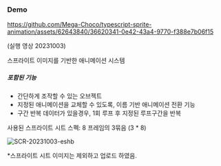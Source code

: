### Demo

https://github.com/Mega-Choco/typescript-sprite-animation/assets/62643840/36620341-0e42-43a4-9770-f388e7b06f15

(실행 영상 20231003)

스프라이트 이미지를 기반한 애니메이션 시스템

##### 포함된 기능

- 간단하게 조작할 수 있는 오브젝트
- 지정된 애니메이션을 교체할 수 있도록, 이름 기반 애니메이션 전환 기능
- 구간 반복 데이터가 있을경우, 1회 루프 후 지정된 루프구간을 반복

사용된 스프라이트 시트 스펙: 8 프레임의 3묶음 (3 * 8)

![SCR-20231003-eshb](https://github.com/Mega-Choco/typescript-sprite-animation/assets/62643840/b71b2625-856f-4dd5-a2ce-e67b39ddafbe)

*스프라이트 시트 이미지는 제외하고 업로드 하였음.